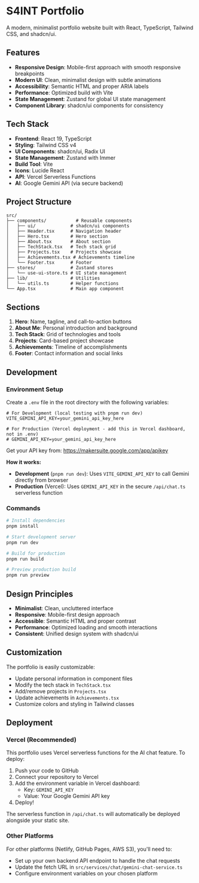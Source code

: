 # S4INT Portfolio

A modern, minimalist portfolio website built with React, TypeScript, Tailwind CSS, and shadcn/ui.

## Features

- **Responsive Design**: Mobile-first approach with smooth responsive breakpoints
- **Modern UI**: Clean, minimalist design with subtle animations
- **Accessibility**: Semantic HTML and proper ARIA labels
- **Performance**: Optimized build with Vite
- **State Management**: Zustand for global UI state management
- **Component Library**: shadcn/ui components for consistency

## Tech Stack

- **Frontend**: React 19, TypeScript
- **Styling**: Tailwind CSS v4
- **UI Components**: shadcn/ui, Radix UI
- **State Management**: Zustand with Immer
- **Build Tool**: Vite
- **Icons**: Lucide React
- **API**: Vercel Serverless Functions
- **AI**: Google Gemini API (via secure backend)

## Project Structure

```
src/
├── components/           # Reusable components
│   ├── ui/             # shadcn/ui components
│   ├── Header.tsx      # Navigation header
│   ├── Hero.tsx        # Hero section
│   ├── About.tsx       # About section
│   ├── TechStack.tsx   # Tech stack grid
│   ├── Projects.tsx    # Projects showcase
│   ├── Achievements.tsx # Achievements timeline
│   └── Footer.tsx      # Footer
├── stores/             # Zustand stores
│   └── use-ui-store.ts # UI state management
├── lib/                # Utilities
│   └── utils.ts        # Helper functions
└── App.tsx             # Main app component
```

## Sections

1. **Hero**: Name, tagline, and call-to-action buttons
2. **About Me**: Personal introduction and background
3. **Tech Stack**: Grid of technologies and tools
4. **Projects**: Card-based project showcase
5. **Achievements**: Timeline of accomplishments
6. **Footer**: Contact information and social links

## Development

### Environment Setup

Create a `.env` file in the root directory with the following variables:

```env
# For Development (local testing with pnpm run dev)
VITE_GEMINI_API_KEY=your_gemini_api_key_here

# For Production (Vercel deployment - add this in Vercel dashboard, not in .env)
# GEMINI_API_KEY=your_gemini_api_key_here
```

Get your API key from: https://makersuite.google.com/app/apikey

**How it works:**
- **Development** (`pnpm run dev`): Uses `VITE_GEMINI_API_KEY` to call Gemini directly from browser
- **Production** (Vercel): Uses `GEMINI_API_KEY` in the secure `/api/chat.ts` serverless function

### Commands

```bash
# Install dependencies
pnpm install

# Start development server
pnpm run dev

# Build for production
pnpm run build

# Preview production build
pnpm run preview
```

## Design Principles

- **Minimalist**: Clean, uncluttered interface
- **Responsive**: Mobile-first design approach
- **Accessible**: Semantic HTML and proper contrast
- **Performance**: Optimized loading and smooth interactions
- **Consistent**: Unified design system with shadcn/ui

## Customization

The portfolio is easily customizable:

- Update personal information in component files
- Modify the tech stack in `TechStack.tsx`
- Add/remove projects in `Projects.tsx`
- Update achievements in `Achievements.tsx`
- Customize colors and styling in Tailwind classes

## Deployment

### Vercel (Recommended)

This portfolio uses Vercel serverless functions for the AI chat feature. To deploy:

1. Push your code to GitHub
2. Connect your repository to Vercel
3. Add the environment variable in Vercel dashboard:
   - Key: `GEMINI_API_KEY`
   - Value: Your Google Gemini API key
4. Deploy!

The serverless function in `/api/chat.ts` will automatically be deployed alongside your static site.

### Other Platforms

For other platforms (Netlify, GitHub Pages, AWS S3), you'll need to:
- Set up your own backend API endpoint to handle the chat requests
- Update the fetch URL in `src/services/chat/gemini-chat-service.ts`
- Configure environment variables on your chosen platform